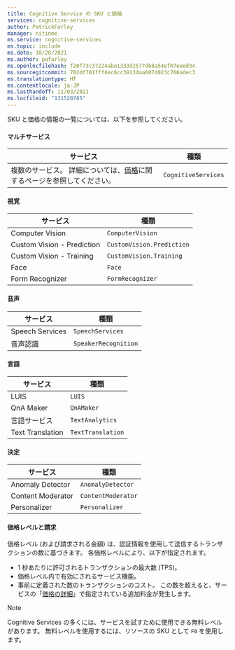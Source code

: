 ```yaml
---
title: Cognitive Service の SKU と価格
services: cognitive-services
author: PatrickFarley
manager: nitinme
ms.service: cognitive-services
ms.topic: include
ms.date: 10/28/2021
ms.author: pafarley
ms.openlocfilehash: f20f73c37224abe1333d2577db8a54ef07eeed34
ms.sourcegitcommit: 702df701fff4ec6cc39134aa607d023c766adec3
ms.translationtype: HT
ms.contentlocale: ja-JP
ms.lasthandoff: 11/03/2021
ms.locfileid: "131520785"
---
```

SKU と価格の情報の一覧については、以下を参照してください。 

#### <a name="multi-service"></a>マルチサービス

| サービス     | 種類    |
|-------------|------------|
| 複数のサービス。 詳細については、[価格](https://azure.microsoft.com/pricing/details/cognitive-services/)に関するページを参照してください。            | `CognitiveServices`     |


#### <a name="vision"></a>視覚

| サービス    | 種類    |
|------------|---------|
| Computer Vision            | `ComputerVision`          |
| Custom Vision - Prediction | `CustomVision.Prediction` |
| Custom Vision - Training   | `CustomVision.Training`   |
| Face                       | `Face`                    |
| Form Recognizer            | `FormRecognizer`          |

#### <a name="speech"></a>音声

| サービス            | 種類                 |
|--------------------|----------------------|
| Speech Services    | `SpeechServices`     |
| 音声認識 | `SpeakerRecognition` |

#### <a name="language"></a>言語

| サービス            | 種類                |
|--------------------|---------------------|
| LUIS               | `LUIS`              |
| QnA Maker          | `QnAMaker`          |
| 言語サービス   | `TextAnalytics`     |
| Text Translation   | `TextTranslation`   |

#### <a name="decision"></a>決定

| サービス           | 種類               |
|-------------------|--------------------|
| Anomaly Detector  | `AnomalyDetector`  |
| Content Moderator | `ContentModerator` |
| Personalizer      | `Personalizer`     |


#### <a name="pricing-tiers-and-billing"></a>価格レベルと請求

価格レベル (および請求される金額) は、認証情報を使用して送信するトランザクションの数に基づきます。 各価格レベルにより、以下が指定されます。
* 1 秒あたりに許可されるトランザクションの最大数 (TPS)。
* 価格レベル内で有効にされるサービス機能。
* 事前に定義された数のトランザクションのコスト。 この数を超えると、サービスの「[価格の詳細](https://azure.microsoft.com/pricing/details/cognitive-services/custom-vision-service/)」で指定されている追加料金が発生します。

> [!NOTE]
> Cognitive Services の多くには、サービスを試すために使用できる無料レベルがあります。 無料レベルを使用するには、リソースの SKU として `F0` を使用します。